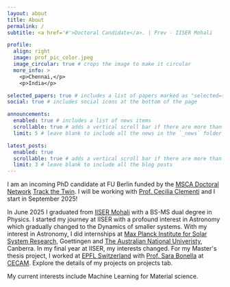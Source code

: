 ```yaml
---
layout: about
title: About
permalink: /
subtitle: <a href='#'>Doctoral Candidate</a>. | Prev - IISER Mohali

profile:
  align: right
  image: prof_pic_color.jpeg
  image_circular: true # crops the image to make it circular
  more_info: >
    <p>Chennai,</p>
    <p>India</p>

selected_papers: true # includes a list of papers marked as "selected={true}"
social: true # includes social icons at the bottom of the page

announcements:
  enabled: true # includes a list of news items
  scrollable: true # adds a vertical scroll bar if there are more than 3 news items
  limit: 5 # leave blank to include all the news in the `_news` folder

latest_posts:
  enabled: true
  scrollable: true # adds a vertical scroll bar if there are more than 3 new posts items
  limit: 3 # leave blank to include all the blog posts
---
```


I am an incoming PhD candidate at FU Berlin funded by the [MSCA Doctoral Network](https://marie-sklodowska-curie-actions.ec.europa.eu/actions/doctoral-networks) [Track the Twin](https://trackthetwin.ugent.be/). I will be working with [Prof. Cecilia Clementi](https://www.physik.fu-berlin.de/en/einrichtungen/ag/ag-clementi/index.html) and I start in September 2025!

In June 2025 I graduated from [IISER Mohali](https://www.iisermohali.ac.in/) with a BS-MS dual degree in Physics. I started my journey at IISER with a profound interest in Astronomy which gradually changed to the Dynamics of smaller systems. With my interest in Astronomy, I did internships at [Max Planck Institute for Solar System Research](https://www.mps.mpg.de/en), Goettingen and [The Australian National Univeristy](https://www.anu.edu.au/), Canberra. In my final year at IISER, my interests changed. For my Master's thesis project, I worked at [EPFL Switzerland](https://www.epfl.ch/en/) with [Prof. Sara Bonella](https://people.epfl.ch/sara.bonella/?lang=en) at [CECAM](https://www.cecam.org/). Explore the details of my projects on projects tab.

My current interests include Machine Learning for Material science. 

